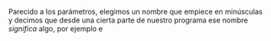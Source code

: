 Parecido a los parámetros, elegimos un nombre que empiece en minúsculas y decimos que desde una cierta parte de nuestro programa ese nombre _significa_ algo, por ejemplo e